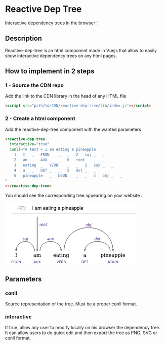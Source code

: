 # Reactive Dep Tree

Interactive dependency trees in the browser !

## Description
Reactive-dep-tree is an html component made in Vuejs that allow to easily show interactive dependency trees on any html pages.

## How to implement in 2 steps

### 1 - Source the CDN repo
Add the link to the CDN library in the head of any HTML file

```html
<script src="path/to/CDN/reactive-dep-tree/lib/index.js"></script>
```

### 2 - Create a <reactive-dep-tree> html component
Add the reactive-dep-tree component with the wanted parameters
```html
<reactive-dep-tree
  interactive="true"
  conll="# text = I am eating a pineapple
    1	I	_	PRON	_	_	2	suj	_	_
    2	am	_	AUX	_	_	0	root	_	_
    3	eating	_	VERB	_	_	2	aux	_	_
    4	a	_	DET	_	_	5	det	_	_
    5	pineapple	_	NOUN	_	_	3	obj	_	_
"
></reactive-dep-tree>
```

You should see the corresponding tree appearing on your website :

<img src="docs/I_am_eating_a_pineapple.png"
     alt="Markdown Monster icon"
      />

## Parameters

### conll
Source representation of the tree. Must be a proper conll format.

### interactive
If true, allow any user to modify locally on his browser the dependency tree. It can allow users to do quick edit and then export the tree as PNG, SVG or conll format.


